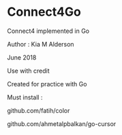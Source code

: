 # Connect4Go
Connect4 implemented in Go

Author : Kia M Alderson

June 2018

Use with credit

Created for practice with Go

Must install :

github.com/fatih/color

github.com/ahmetalpbalkan/go-cursor
